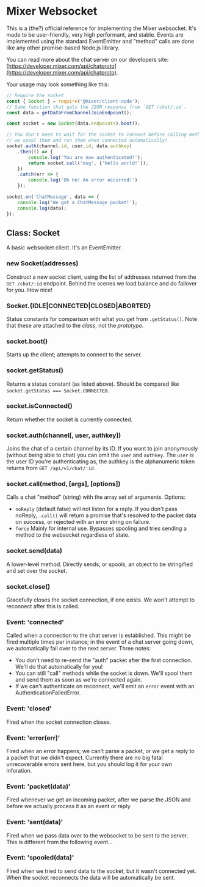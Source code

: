 # Mixer Websocket

This is a (the?) official reference for implementing the Mixer websocket. It's made to be user-friendly, very high performant, and stable. Events are implemented using the standard EventEmitter and "method" calls are done like any other promise-based Node.js library.

You can read more about the chat server on our developers site: [https://developer.mixer.com/api/chatproto](https://developer.mixer.com/api/chatproto).

Your usage may look something like this:

```js
// Require the socket
const { Socket } = require('@mixer/client-node');
// Some function that gets the JSON response from `GET /chat/:id`.
const data = getDataFromChannelJoinEndpoint();

const socket = new Socket(data.endpoints).boot();

// You don't need to wait for the socket to connect before calling methods,
// we spool them and run them when connected automatically!
socket.auth(channel.id, user.id, data.authkey)
    .then(() => {
        console.log('You are now authenticated!');
        return socket.call('msg', ['Hello world!']);
    })
    .catch(err => {
        console.log('Oh no! An error occurred!')
    });

socket.on('ChatMessage', data => {
    console.log('We got a ChatMessage packet!');
    console.log(data);
});
```

## Class: Socket

A basic websocket client. It's an EventEmitter.

### new Socket(addresses)

Construct a new socket client, using the list of addresses returned from the `GET /chat/:id` endpoint. Behind the scenes we load balance and do failover for you. How nice!

### Socket.{IDLE|CONNECTED|CLOSED|ABORTED}

Status constants for comparison with what you get from `.getStatus()`. Note that these are attached to the _class_, not the _prototype_.

### socket.boot()

Starts up the client; attempts to connect to the server.

### socket.getStatus()

Returns a status constant (as listed above). Should be compared like `socket.getStatus === Socket.CONNECTED`.

### socket.isConnected()

Return whether the socket is currently connected.

### socket.auth(channel[, user, authkey])

Joins the chat of a certain channel by its ID. If you want to join anonymously (without being able to chat) you can omit the `user` and `authkey`. The `user` is the user ID you're authenticating as, the authkey is the alphanumeric token returns from `GET /api/v1/chat/:id`.

### socket.call(method, [args], [options])

Calls a chat "method" (string) with the array set of arguments. Options:

 * `noReply` (default false) will not listen for a reply. If you don't pass noReply, `.call()` will return a promise that's resolved to the packet data on success, or rejected with an error string on failure.
 * `force` Mainly for internal use. Bypasses spooling and tries sending a method to the websocket regardless of state.

### socket.send(data)

A lower-level method. Directly sends, or spools, an object to be stringified and set over the socket.

### socket.close()

Gracefully closes the socket connection, if one exists. We won't attempt to reconnect after this is called.

### Event: 'connected'

Called when a connection to the chat server is established. This might be fired multiple times per instance; in the event of a chat server going down, we automatically fail over to the next server. Three notes:

 * You don't need to re-send the "auth" packet after the first connection. We'll do that automatically for you!
 * You can still "call" methods while the socket is down. We'll spool them and send them as soon as we're connected again.
 * If we can't authenticate on reconnect, we'll emit an `error` event with an AuthenticationFailedError.

### Event: 'closed'

Fired when the socket connection closes.

### Event: 'error(err)'

Fired when an error happens; we can't parse a packet, or we get a reply to a packet that we didn't expect. Currently there are no big fatal unrecoverable errors sent here, but you should log it for your own inforation.

### Event: 'packet(data)'

Fired whenever we get an incoming packet, after we parse the JSON and before we actually process it as an event or reply.

### Event: 'sent(data)'

Fired when we pass data over to the websocket to be sent to the server. This is different from the following event...

### Event: 'spooled(data)'

Fired when we tried to send data to the socket, but it wasn't connected yet. When the socket reconnects the data will be automatically be sent.
